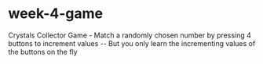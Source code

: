 # week-4-game
Crystals Collector Game - Match a randomly chosen number by pressing 4 buttons to increment values -- But you only learn the incrementing values of the buttons on the fly

